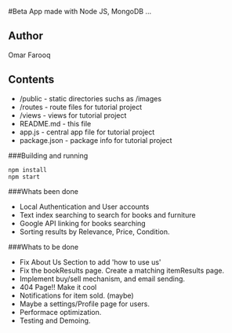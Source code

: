#Beta App made with Node JS, MongoDB ... 

## Author

Omar Farooq

## Contents

* /public - static directories suchs as /images
* /routes - route files for tutorial project
* /views - views for tutorial project
* README.md - this file
* app.js - central app file for tutorial project
* package.json - package info for tutorial project


###Building and running
````
npm install
npm start

````

###Whats been done
* Local Authentication and User accounts
* Text index searching to search for books and furniture
* Google API linking for books searching
* Sorting results by Relevance, Price, Condition.


###Whats to be done
* Fix About Us Section to add 'how to use us'
* Fix the bookResults page. Create a matching itemResults page.
* Implement buy/sell mechanism, and email sending.
* 404 Page!! Make it cool
* Notifications for item sold. (maybe)
* Maybe a settings/Profile page for users.
* Performace optimization.
* Testing and Demoing.
